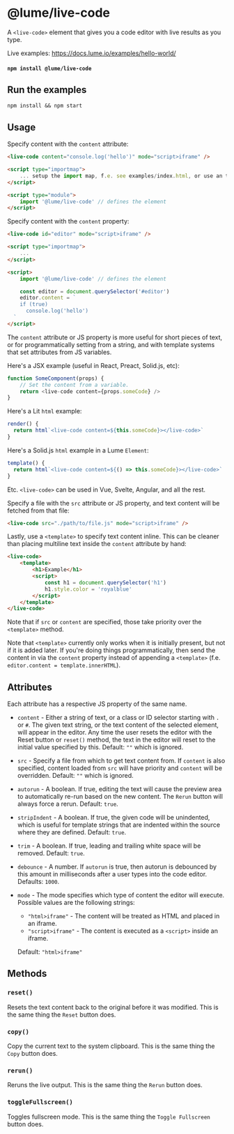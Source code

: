 # @lume/live-code

A `<live-code>` element that gives you a code editor with live results as you type.

Live examples: https://docs.lume.io/examples/hello-world/

#### `npm install @lume/live-code`

## Run the examples

```
npm install && npm start
```

## Usage

Specify content with the `content` attribute:

```html
<live-code content="console.log('hello')" mode="script>iframe" />

<script type="importmap">
	... setup the import map, f.e. see examples/index.html, or use an tool to generate an import map such as JSPM Importmap Generator.  ...
</script>

<script type="module">
	import '@lume/live-code' // defines the element
</script>
```

Specify content with the `content` property:

```html
<live-code id="editor" mode="script>iframe" />

<script type="importmap">
	...
</script>

<script>
	import '@lume/live-code' // defines the element

	const editor = document.querySelector('#editor')
	editor.content = `
    if (true)
      console.log('hello')
  `
</script>
```

The `content` attribute or JS property is more useful for short pieces of text,
or for programmatically setting from a string, and with template systems that
set attributes from JS variables.

Here's a JSX example (useful in React, Preact, Solid.js, etc):

```js
function SomeComponent(props) {
	// Set the content from a variable.
	return <live-code content={props.someCode} />
}
```

Here's a Lit `html` example:

```js
render() {
  return html`<live-code content=${this.someCode}></live-code>`
}
```

Here's a Solid.js `html` example in a Lume `Element`:

```js
template() {
  return html`<live-code content=${() => this.someCode}></live-code>`
}
```

Etc. `<live-code>` can be used in Vue, Svelte, Angular, and all the rest.

Specify a file with the `src` attribute or JS property, and text content will be fetched from that file:

```html
<live-code src="./path/to/file.js" mode="script>iframe" />
```

Lastly, use a `<template>` to specify text content inline. This can be cleaner
than placing multiline text inside the `content` attribute by hand:

```html
<live-code>
	<template>
		<h1>Example</h1>
		<script>
			const h1 = document.querySelector('h1')
			h1.style.color = 'royalblue'
		</script>
	</template>
</live-code>
```

Note that if `src` or `content` are specified, those take priority over the
`<template>` method.

Note that `<template>` currently only works when it is initially present, but
not if it is added later. If you're doing things programmatically, then send the
content in via the `content` property instead of appending a `<template>` (f.e.
`editor.content = template.innerHTML`).

## Attributes

Each attribute has a respective JS property of the same name.

- `content` - Either a string of text, or a class or ID selector starting with
  `.` or `#`. The given text string, or the text content of the selected element,
  will appear in the editor. Any time the user resets the editor with the Reset
  button or `reset()` method, the text in the editor will reset to the initial
  value specified by this. Default: `""` which is ignored.
- `src` - Specify a file from which to get text content from. If `content` is
  also specified, content loaded from `src` will have priority and `content` will
  be overridden. Default: `""` which is ignored.
- `autorun` - A boolean. If true, editing the text will cause the preview area
  to automatically re-run based on the new content. The `Rerun` button will always force a
  rerun. Default: `true`.
- `stripIndent` - A boolean. If true, the given code will be unindented, which
  is useful for template strings that are indented within the source where they
  are defined. Default: `true`.
- `trim` - A boolean. If true, leading and trailing white space will be removed.
  Default: `true`.
- `debounce` - A number. If `autorun` is true, then autorun is debounced by
  this amount in milliseconds after a user types into the code editor. Defaults:
  `1000`.
- `mode` - The mode specifies which type of content the editor will execute.
  Possible values are the following strings:

  - `"html>iframe"` - The content will be treated as HTML and placed in an iframe.
  - `"script>iframe"` - The content is executed as a `<script>` inside an iframe.

  Default: `"html>iframe"`

## Methods

### `reset()`

Resets the text content back to the original before it was modified. This is the same thing the `Reset` button does.

### `copy()`

Copy the current text to the system clipboard. This is the same thing the `Copy` button does.

### `rerun()`

Reruns the live output. This is the same thing the `Rerun` button does.

### `toggleFullscreen()`

Toggles fullscreen mode. This is the same thing the `Toggle Fullscreen` button does.
